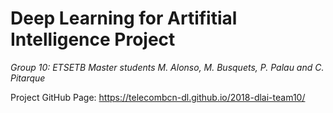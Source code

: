 # Deep Learning for Artifitial Intelligence Project 
*Group 10: ETSETB Master students M. Alonso, M. Busquets, P. Palau and C. Pitarque*

Project GitHub Page: https://telecombcn-dl.github.io/2018-dlai-team10/ 
